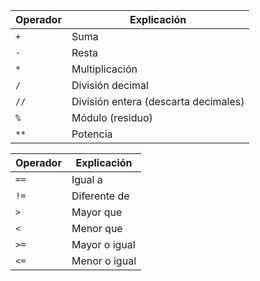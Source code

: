 | Operador | Explicación                          |
| -------- | ------------------------------------ |
| `+`      | Suma                                 |
| `-`      | Resta                                |
| `*`      | Multiplicación                       |
| `/`      | División decimal                     |
| `//`     | División entera (descarta decimales) |
| `%`      | Módulo (residuo)                     |
| `**`     | Potencia                             |
 
 
| Operador | Explicación   |
| -------- | ------------- |
| `==`     | Igual a       |
| `!=`     | Diferente de  |
| `>`      | Mayor que     |
| `<`      | Menor que     |
| `>=`     | Mayor o igual |
| `<=`     | Menor o igual |
